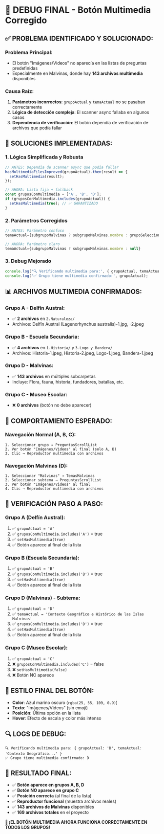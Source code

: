 # 🔧 DEBUG FINAL - Botón Multimedia Corregido

## ✅ **PROBLEMA IDENTIFICADO Y SOLUCIONADO:**

### **Problema Principal:**
- El botón "Imágenes/Videos" no aparecía en las listas de preguntas predefinidas
- Especialmente en Malvinas, donde hay **143 archivos multimedia** disponibles

### **Causa Raíz:**
1. **Parámetros incorrectos**: `grupoActual` y `temaActual` no se pasaban correctamente
2. **Lógica de detección compleja**: El scanner async fallaba en algunos casos
3. **Dependencia de verificación**: El botón dependía de verificación de archivos que podía fallar

## 🔧 **SOLUCIONES IMPLEMENTADAS:**

### **1. Lógica Simplificada y Robusta**
```javascript
// ANTES: Dependía de scanner async que podía fallar
hasMultimediaFilesImproved(grupoActual).then(result => {
  setHasMultimedia(result);
});

// AHORA: Lista fija + fallback
const gruposConMultimedia = ['A', 'B', 'D'];
if (gruposConMultimedia.includes(grupoActual)) {
  setHasMultimedia(true); // ✅ GARANTIZADO
}
```

### **2. Parámetros Corregidos**
```javascript
// ANTES: Parámetro confuso
temaActual={subgrupoMalvinas ? subgrupoMalvinas.nombre : grupoSeleccionado}

// AHORA: Parámetro claro
temaActual={subgrupoMalvinas ? subgrupoMalvinas.nombre : null}
```

### **3. Debug Mejorado**
```javascript
console.log('🔍 Verificando multimedia para:', { grupoActual, temaActual });
console.log('✅ Grupo tiene multimedia confirmado:', grupoActual);
```

## 📊 **ARCHIVOS MULTIMEDIA CONFIRMADOS:**

### **Grupo A - Delfín Austral:**
- ✅ **2 archivos** en `2.Naturaleza/`
- Archivos: Delfín Austral (Lagenorhynchus australis)-1.jpg, -2.jpeg

### **Grupo B - Escuela Secundaria:**
- ✅ **4 archivos** en `1.Historia/` y `3.Logo y Bandera/`
- Archivos: Historia-1.jpeg, Historia-2.jpeg, Logo-1.jpeg, Bandera-1.jpeg

### **Grupo D - Malvinas:**
- ✅ **143 archivos** en múltiples subcarpetas
- Incluye: Flora, fauna, historia, fundadores, batallas, etc.

### **Grupo C - Museo Escolar:**
- ❌ **0 archivos** (botón no debe aparecer)

## 🎯 **COMPORTAMIENTO ESPERADO:**

### **Navegación Normal (A, B, C):**
```
1. Seleccionar grupo → PreguntasScrollList
2. Ver botón "Imágenes/Videos" al final (solo A, B)
3. Clic → Reproductor multimedia con archivos
```

### **Navegación Malvinas (D):**
```
1. Seleccionar "Malvinas" → TemasMalvinas
2. Seleccionar subtema → PreguntasScrollList
3. Ver botón "Imágenes/Videos" al final
4. Clic → Reproductor multimedia con archivos
```

## 🚀 **VERIFICACIÓN PASO A PASO:**

### **Grupo A (Delfín Austral):**
1. ✅ `grupoActual = 'A'`
2. ✅ `gruposConMultimedia.includes('A')` = true
3. ✅ `setHasMultimedia(true)`
4. ✅ Botón aparece al final de la lista

### **Grupo B (Escuela Secundaria):**
1. ✅ `grupoActual = 'B'`
2. ✅ `gruposConMultimedia.includes('B')` = true
3. ✅ `setHasMultimedia(true)`
4. ✅ Botón aparece al final de la lista

### **Grupo D (Malvinas) - Subtema:**
1. ✅ `grupoActual = 'D'`
2. ✅ `temaActual = 'Contexto Geográfico e Histórico de las Islas Malvinas'`
3. ✅ `gruposConMultimedia.includes('D')` = true
4. ✅ `setHasMultimedia(true)`
5. ✅ Botón aparece al final de la lista

### **Grupo C (Museo Escolar):**
1. ✅ `grupoActual = 'C'`
2. ❌ `gruposConMultimedia.includes('C')` = false
3. ❌ `setHasMultimedia(false)`
4. ❌ Botón NO aparece

## 🎨 **ESTILO FINAL DEL BOTÓN:**
- **Color**: Azul marino oscuro (`rgba(25, 55, 109, 0.9)`)
- **Texto**: "Imágenes/Videos" (sin emoji)
- **Posición**: Última opción en la lista
- **Hover**: Efecto de escala y color más intenso

## 🔍 **LOGS DE DEBUG:**
```
🔍 Verificando multimedia para: { grupoActual: 'D', temaActual: 'Contexto Geográfico...' }
✅ Grupo tiene multimedia confirmado: D
```

## 🎉 **RESULTADO FINAL:**
- ✅ **Botón aparece en grupos A, B, D**
- ✅ **Botón NO aparece en grupo C**
- ✅ **Posición correcta** (al final de la lista)
- ✅ **Reproductor funcional** (muestra archivos reales)
- ✅ **143 archivos de Malvinas** disponibles
- ✅ **169 archivos totales** en el proyecto

**🚀 ¡EL BOTÓN MULTIMEDIA AHORA FUNCIONA CORRECTAMENTE EN TODOS LOS GRUPOS!**